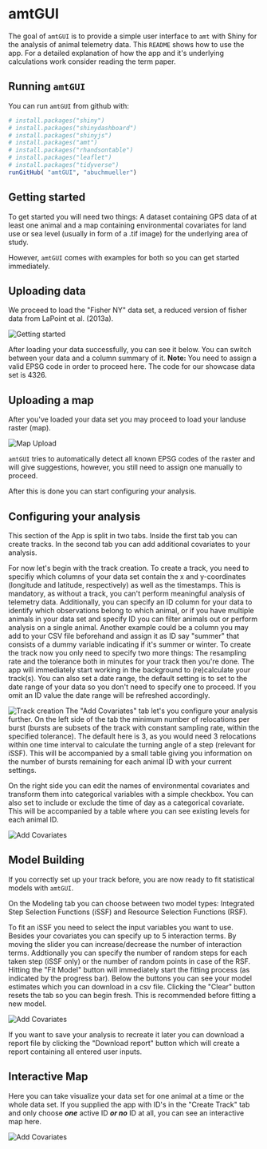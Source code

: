 
<!-- README.md is generated from README.Rmd. Please edit that file -->
amtGUI
======

The goal of `amtGUI` is to provide a simple user interface to `amt` with Shiny for the analysis of animal telemetry data. This `README` shows how to use the app. For a detailed explanation of how the app and it's underlying calculations work consider reading the term paper.

Running `amtGUI`
----------------

You can run `amtGUI` from github with:

``` r
# install.packages("shiny")
# install.packages("shinydashboard")
# install.packages("shinyjs")
# install.packages("amt")
# install.packages("rhandsontable")
# install.packages("leaflet")
# install.packages("tidyverse")
runGitHub( "amtGUI", "abuchmueller") 
```

Getting started
---------------

To get started you will need two things: A dataset containing GPS data of at least one animal and a map containing environmental covariates for land use or sea level (usually in form of a .tif image) for the underlying area of study.

However, `amtGUI` comes with examples for both so you can get started immediately.

Uploading data
--------------

We proceed to load the "Fisher NY" data set, a reduced version of fisher data from LaPoint et al. (2013a).

![Getting started](img/data-wide.png)

After loading your data successfully, you can see it below. You can switch between your data and a column summary of it. **Note:** You need to assign a valid EPSG code in order to proceed here. The code for our showcase data set is 4326.

Uploading a map
---------------

After you've loaded your data set you may proceed to load your landuse raster (map).

![Map Upload](img/map-wide.png)

`amtGUI` tries to automatically detect all known EPSG codes of the raster and will give suggestions, however, you still need to assign one manually to proceed.

After this is done you can start configuring your analysis.

Configuring your analysis
-------------------------

This section of the App is split in two tabs. Inside the first tab you can create tracks. In the second tab you can add additional covariates to your analysis.

For now let's begin with the track creation. To create a track, you need to specifiy which columns of your data set contain the x and y-coordinates (longitude and latitude, respectively) as well as the timestamps. This is mandatory, as without a track, you can't perform meaningful analysis of telemetry data. Additionally, you can specify an ID column for your data to identify which observations belong to which animal, or if you have multiple animals in your data set and specify ID you can filter animals out or perform analysis on a single animal. Another example could be a column you may add to your CSV file beforehand and assign it as ID say "summer" that consists of a dummy variable indicating if it's summer or winter. To create the track now you only need to specify two more things: The resampling rate and the tolerance both in minutes for your track then you're done. The app will immediately start working in the background to (re)calculate your track(s). You can also set a date range, the default setting is to set to the date range of your data so you don't need to specify one to proceed. If you omit an ID value the date range will be refreshed accordingly.

![Track creation](img/track-wide.png) The "Add Covariates" tab let's you configure your analysis further. On the left side of the tab the minimum number of relocations per burst (bursts are subsets of the track with constant sampling rate, within the specified tolerance). The default here is 3, as you would need 3 relocations within one time interval to calculate the turning angle of a step (relevant for iSSF). This will be accompanied by a small table giving you information on the number of bursts remaining for each animal ID with your current settings.

On the right side you can edit the names of environmental covariates and transform them into categorical variables with a simple checkbox. You can also set to include or exclude the time of day as a categorical covariate. This will be accompanied by a table where you can see existing levels for each animal ID.

![Add Covariates](img/addc-wide.png)

Model Building
--------------

If you correctly set up your track before, you are now ready to fit statistical models with `amtGUI`.

On the Modeling tab you can choose between two model types: Integrated Step Selection Functions (iSSF) and Resource Selection Functions (RSF).

To fit an iSSF you need to select the input variables you want to use. Besides your covariates you can specify up to 5 interaction terms. By moving the slider you can increase/decrease the number of interaction terms. Addtionally you can specify the number of random steps for each taken step (iSSF only) or the number of random points in case of the RSF. Hitting the "Fit Model" button will immediately start the fitting process (as indicated by the progress bar). Below the buttons you can see your model estimates which you can download in a csv file. Clicking the "Clear" button resets the tab so you can begin fresh. This is recommended before fitting a new model.

![Add Covariates](img/issf-wide.png)

If you want to save your analysis to recreate it later you can download a report file by clicking the "Download report" button which will create a report containing all entered user inputs.

Interactive Map
---------------

Here you can take visualize your data set for one animal at a time or the whole data set. If you supplied the app with ID's in the "Create Track" tab and only choose ***one*** active ID ***or no*** ID at all, you can see an interactive map here.

![Add Covariates](img/intmap-wide.png)
